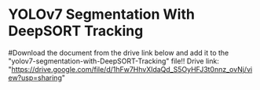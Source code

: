 # YOLOv7 Segmentation With DeepSORT Tracking


#Download the document from the drive link below and add it to the "yolov7-segmentation-with-DeepSORT-Tracking" file!!
Drive link: "https://drive.google.com/file/d/1hFw7HhvXldaQd_S5OyHFJ3t0nnz_ovNj/view?usp=sharing"


